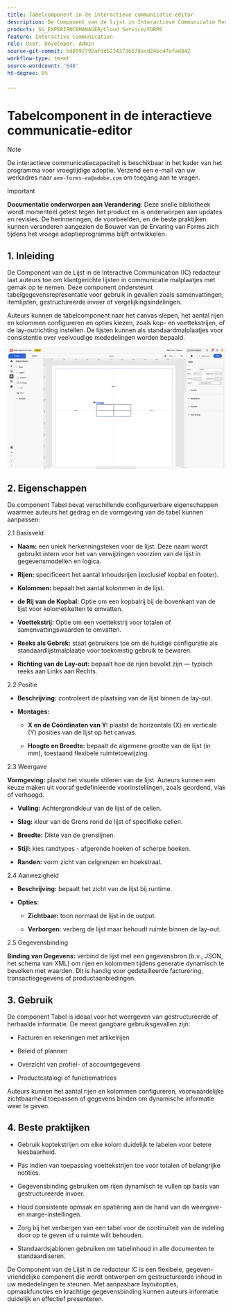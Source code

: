 ```yaml
---
title: Tabelcomponent in de interactieve communicatie-editor
description: De Component van de lijst in Interactieve Communicatie Redacteur in AEM Forms laat auteurs toe om klantgerichte lijsten in communicatie malplaatjes met gemak op te nemen.
products: SG_EXPERIENCEMANAGER/Cloud Service/FORMS
feature: Interactive Communication
role: User, Developer, Admin
source-git-commit: bd8992792afddb2243736578acd24bc47efad842
workflow-type: tm+mt
source-wordcount: '648'
ht-degree: 0%

---
```



# Tabelcomponent in de interactieve communicatie-editor

>[!NOTE]
>
> De interactieve communicatiecapaciteit is beschikbaar in het kader van het programma voor vroegtijdige adoptie. Verzend een e-mail van uw werkadres naar `aem-forms-ea@adobe.com` om toegang aan te vragen.

>[!IMPORTANT]
>
> **Documentatie onderworpen aan Verandering**: Deze snelle bibliotheek wordt momenteel getest tegen het product en is onderworpen aan updates en revisies. De herinneringen, de voorbeelden, en de beste praktijken kunnen veranderen aangezien de Bouwer van de Ervaring van Forms zich tijdens het vroege adoptieprogramma blijft ontwikkelen.

## &#x200B;1. Inleiding

De Component van de Lijst in de Interactive Communication (IC) redacteur laat auteurs toe om klantgerichte lijsten in communicatie malplaatjes met gemak op te nemen. Deze component ondersteunt tabelgegevensrepresentatie voor gebruik in gevallen zoals samenvattingen, itemlijsten, gestructureerde invoer of vergelijkingsindelingen.

Auteurs kunnen de tabelcomponent naar het canvas slepen, het aantal rijen en kolommen configureren en opties kiezen, zoals kop- en voettekstrijen, of de lay-outrichting instellen. De lijsten kunnen als standaardmalplaatjes voor consistentie over veelvoudige mededelingen worden bepaald.

![ vind IC Docu ](/help/forms/interactive-communication/assets/table.png)

## &#x200B;2. Eigenschappen

De component Tabel bevat verschillende configureerbare eigenschappen waarmee auteurs het gedrag en de vormgeving van de tabel kunnen aanpassen:


2.1 Basisveld

- **Naam:** een uniek herkenningsteken voor de lijst. Deze naam wordt gebruikt intern voor het van verwijzingen voorzien van de lijst in gegevensmodellen en logica.

- **Rijen:** specificeert het aantal inhoudsrijen (exclusief kopbal en footer).

- **Kolommen:** bepaalt het aantal kolommen in de lijst.

- **de Rij van de Kopbal:** Optie om een kopbalrij bij de bovenkant van de lijst voor kolometiketten te omvatten.

- **Voettekstrij:** Optie om een voettekstrij voor totalen of samenvattingswaarden te omvatten.

- **Reeks als Gebrek:** staat gebruikers toe om de huidige configuratie als standaardlijstmalplaatje voor toekomstig gebruik te bewaren.

- **Richting van de Lay-out:** bepaalt hoe de rijen bevolkt zijn — typisch reeks aan Links aan Rechts.

2.2 Positie

- **Beschrijving:** controleert de plaatsing van de lijst binnen de lay-out.

- **Montages:**

   - **X en de Coördinaten van Y:** plaatst de horizontale (X) en verticale (Y) posities van de lijst op het canvas.

   - **Hoogte en Breedte:** bepaalt de algemene grootte van de lijst (in mm), toestaand flexibele ruimtetoewijzing.

2.3 Weergave

**Vormgeving:** plaatst het visuele stileren van de lijst. Auteurs kunnen een keuze maken uit vooraf gedefinieerde voorinstellingen, zoals geordend, vlak of verhoogd.

- **Vulling:** Achtergrondkleur van de lijst of de cellen.

- **Slag:** kleur van de Grens rond de lijst of specifieke cellen.

- **Breedte:** Dikte van de grenslijnen.

- **Stijl:** kies randtypes - afgeronde hoeken of scherpe hoeken.

- **Randen:** vorm zicht van celgrenzen en hoekstraal.

2.4 Aanwezigheid

- **Beschrijving:** bepaalt het zicht van de lijst bij runtime.

- **Opties:**

   - **Zichtbaar:** toon normaal de lijst in de output.

   - **Verborgen:** verberg de lijst maar behoudt ruimte binnen de lay-out.

2.5 Gegevensbinding

**Binding van Gegevens:** verbind de lijst met een gegevensbron (b.v., JSON, het schema van XML) om rijen en kolommen tijdens generatie dynamisch te bevolken met waarden. Dit is handig voor gedetailleerde facturering, transactiegegevens of productaanbiedingen.

## &#x200B;3. Gebruik

De component Tabel is ideaal voor het weergeven van gestructureerde of herhaalde informatie. De meest gangbare gebruiksgevallen zijn:

- Facturen en rekeningen met artikelrijen

- Beleid of plannen

- Overzicht van profiel- of accountgegevens

- Productcatalogi of functiematrices

Auteurs kunnen het aantal rijen en kolommen configureren, voorwaardelijke zichtbaarheid toepassen of gegevens binden om dynamische informatie weer te geven.

## &#x200B;4. Beste praktijken

- Gebruik koptekstrijen om elke kolom duidelijk te labelen voor betere leesbaarheid.

- Pas indien van toepassing voettekstrijen toe voor totalen of belangrijke notities.

- Gegevensbinding gebruiken om rijen dynamisch te vullen op basis van gestructureerde invoer.

- Houd consistente opmaak en spatiëring aan de hand van de weergave- en marge-instellingen.

- Zorg bij het verbergen van een tabel voor de continuïteit van de indeling door op te geven of u ruimte wilt behouden.

- Standaardsjablonen gebruiken om tabelinhoud in alle documenten te standaardiseren.

De Component van de Lijst in de redacteur IC is een flexibele, gegeven-vriendelijke component die wordt ontworpen om gestructureerde inhoud in uw mededelingen te steunen. Met aanpasbare layoutopties, opmaakfuncties en krachtige gegevensbinding kunnen auteurs informatie duidelijk en effectief presenteren.


